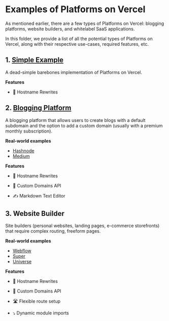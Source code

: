 # Examples of Platforms on Vercel

As mentioned earlier, there are a few types of Platforms on Vercel: blogging platforms, website builders, and whitelabel SaaS applications.

In this folder, we provide a list of all the potential types of Platforms on Vercel, along with their respective use-cases, required features, etc.

## 1. [Simple Example](./simple-example)

A dead-simple barebones implementation of Platforms on Vercel. 

**Features**

- 🔀 Hostname Rewrites

## 2. [Blogging Platform](./blogging-platform) 

A blogging platform that allows users to create blogs with a default subdomain and the option to add a custom domain (usually with a premium monthly subscription).

**Real-world examples**

- [Hashnode](https://hashnode.com/)
- [Medium](https://medium.com/)

**Features**

- 🔀 Hostname Rewrites

- 📍 Custom Domains API

- ✍️ Markdown Text Editor

## 3. Website Builder

Site builders (personal websites, landing pages, e-commerce storefronts) that require complex routing, freeform pages.

**Real-world examples**

- [Webflow](https://webflow.com/)
- [Super](https://super.so/)
- [Universe](https://onuniverse.com/)

**Features**

- 🔀 Hostname Rewrites

- 📍 Custom Domains API

- 🛣 Flexible route setup
- ⤵️ Dynamic module imports

